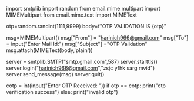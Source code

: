 import smtplib
import random
from email.mime.multipart import MIMEMultipart
from email.mime.text import MIMEText

otp=random.randint(1111,9999)
body=f"OTP VALIDATION IS {otp}"

msg=MIMEMultipart()
msg["From"] = "harinich966@gmail.com"
msg["To"] = input("Enter Mail Id:")
msg["Subject"] ="OTP Validation"
msg.attach(MIMEText(body,'plain'))

server = smtplib.SMTP("smtp.gmail.com",587)
server.starttls()
server.login("harinich966@gmail.com","zsjc yfhk sarg mvid")
server.send_message(msg)
server.quit()

cotp = int(input("Enter OTP Received: "))
if otp == cotp:
    print("otp verification success")
else:
    print("invalid otp")
